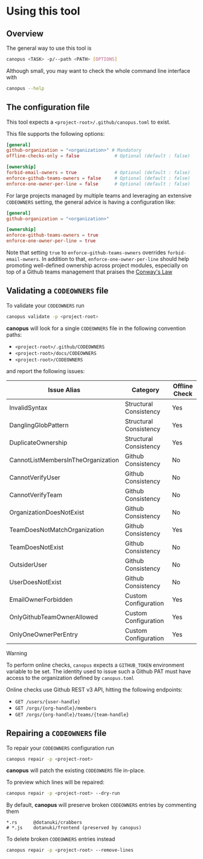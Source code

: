 # Using this tool

## Overview

The general way to use this tool is

```bash
canopus <TASK> -p/--path <PATH> [OPTIONS]
```

Although small, you may want to check the whole command line interface with

```bash
canopus --help 
```

## The configuration file

This tool expects a `<project-root>/.github/canopus.toml` to exist.

This file supports the following options:

```toml
[general]
github-organization = "<organization>" # Mandatory
offline-checks-only = false             # Optional (default : false)

[ownership]
forbid-email-owners = true              # Optional (default : false)
enforce-github-teams-owners = false     # Optional (default : false)
enforce-one-owner-per-line = false      # Optional (default : false)
```

For large projects managed by multiple teams and leveraging an extensive `CODEOWNERS`
setting, the general advice is having a configuration like:

```toml
[general]
github-organization = "<organization>"

[ownership]
enforce-github-teams-owners = true
enforce-one-owner-per-line = true
```

Note that setting `true` to `enforce-github-teams-owners` overrides
`forbid-email-owners`. In addition to that, `enforce-one-owner-per-line`
should help promoting well-defined ownership across project modules, especially on top
of a Github teams management that praises the
[Conway's Law](https://en.wikipedia.org/wiki/Conway%27s_law)

## Validating a `CODEOWNERS` file

To validate your `CODEOWNERS` run

```bash
canopus validate -p <project-root> 
```

**canopus** will look for a single `CODEOWNERS` file in the following convention paths:

- `<project-root>/.github/CODEOWNERS`
- `<project-root>/docs/CODEOWNERS`
- `<project-root>/CODEOWNERS`

and report the following issues:

| **Issue Alias**                    | **Category**           | **Offline Check** |
|------------------------------------|------------------------|-------------------|
| InvalidSyntax                      | Structural Consistency | Yes               |
| DanglingGlobPattern                | Structural Consistency | Yes               |
| DuplicateOwnership                 | Structural Consistency | Yes               |
| CannotListMembersInTheOrganization | Github Consistency     | No                |
| CannotVerifyUser                   | Github Consistency     | No                |
| CannotVerifyTeam                   | Github Consistency     | No                |
| OrganizationDoesNotExist           | Github Consistency     | No                |
| TeamDoesNotMatchOrganization       | Github Consistency     | Yes               |
| TeamDoesNotExist                   | Github Consistency     | No                |
| OutsiderUser                       | Github Consistency     | No                |
| UserDoesNotExist                   | Github Consistency     | No                |
| EmailOwnerForbidden                | Custom Configuration   | Yes               |
| OnlyGithubTeamOwnerAllowed         | Custom Configuration   | Yes               |
| OnlyOneOwnerPerEntry               | Custom Configuration   | Yes               |

> [!WARNING]
>
> To perform online checks, `canopus` expects a `GITHUB_TOKEN` environment variable to be set.
> The identity used to issue such a Github PAT must have access to the organization defined by
> `canopus.toml`

Online checks use Github REST v3 API, hitting the following endpoints:

- `GET /users/{user-handle}`
- `GET /orgs/{org-handle}/members`
- `GET /orgs/{org-handle}/teams/{team-handle}`

## Repairing a `CODEOWNERS` file

To repair your `CODEOWNERS` configuration run

```bash
canopus repair -p <project-root>
```

**canopus** will patch the existing `CODEOWNERS` file in-place.

To preview which lines will be repaired:

```bash
canopus repair -p <project-root> --dry-run
```

By default, **canopus** will preserve broken `CODEOWNERS` entries by commenting them

```gitignore
*.rs      @dotanuki/crabbers
# *.js    dotanuki/frontend (preserved by canopus)
```

To delete broken `CODEOWNERS` entries instead

```bash
canopus repair -p <project-root> --remove-lines
```
